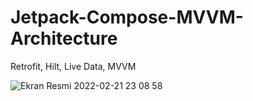 # Jetpack-Compose-MVVM-Architecture
Retrofit, Hilt, Live Data, MVVM

![Ekran Resmi 2022-02-21 23 08 58](https://user-images.githubusercontent.com/22117453/155023972-191045ad-1b6f-4344-8ab4-6512a25170d3.png)
